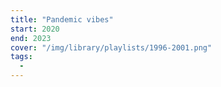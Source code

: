 ```yaml
---
title: "Pandemic vibes"
start: 2020
end: 2023
cover: "/img/library/playlists/1996-2001.png"
tags:
  -
---
```

